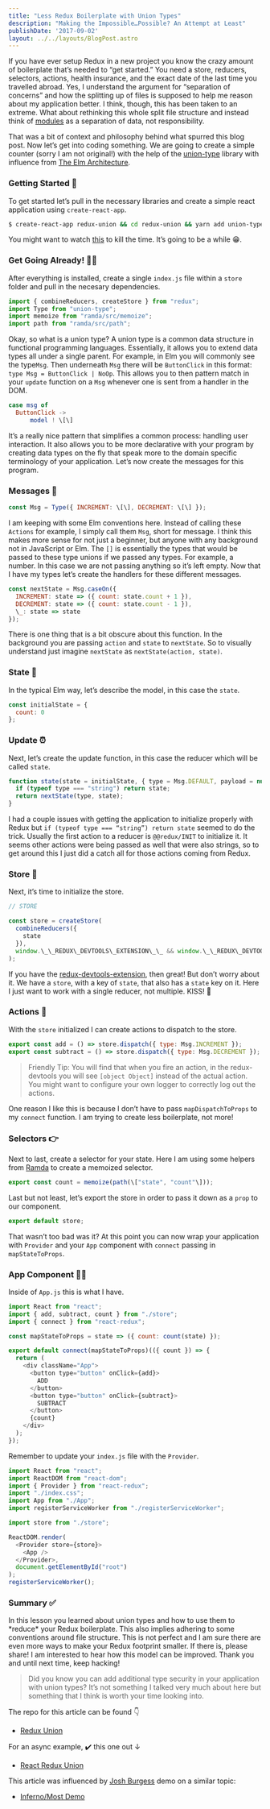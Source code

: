 ```yaml
---
title: "Less Redux Boilerplate with Union Types"
description: "Making the Impossible…Possible? An Attempt at Least"
publishDate: '2017-09-02'
layout: ../../layouts/BlogPost.astro
---
```


If you have ever setup Redux in a new project you know the crazy amount of boilerplate that’s needed to “get started.” You need a store, reducers, selectors, actions, health insurance, and the exact date of the last time you travelled abroad. Yes, I understand the argument for “separation of concerns” and how the splitting up of files is supposed to help me reason about my application better. I think, though, this has been taken to an extreme. What about rethinking this whole split file structure and instead think of [modules](https://www.youtube.com/watch?v=XpDsk374LDE&t=1385s) as a separation of data, not responsibility.

That was a bit of context and philosophy behind what spurred this blog post. Now let’s get into coding something. We are going to create a simple counter (sorry I am not original!) with the help of the [union-type](https://github.com/paldepind/union-type) library with influence from [The Elm Architecture](https://guide.elm-lang.org/architecture/).

### Getting Started 🚀

To get started let’s pull in the necessary libraries and create a simple react application using `create-react-app`.

```bash
$ create-react-app redux-union && cd redux-union && yarn add union-type redux react-redux ramda && yarn start
```

You might want to watch [this](https://www.youtube.com/watch?v=WyMpZTba5Tc&t=213s) to kill the time. It’s going to be a while 😁.

### Get Going Already! 🏃🏻

After everything is installed, create a single `index.js` file within a `store` folder and pull in the necesary dependencies.

```javascript
import { combineReducers, createStore } from "redux";
import Type from "union-type";
import memoize from "ramda/src/memoize";
import path from "ramda/src/path";
```

Okay, so what is a union type? A union type is a common data structure in functional programming languages. Essentially, it allows you to extend data types all under a single parent. For example, in Elm you will commonly see the type`Msg`. Then underneath `Msg` there will be `ButtonClick` in this format: `type Msg = ButtonClick | NoOp`. This allows you to then pattern match in your `update` function on a `Msg` whenever one is sent from a handler in the DOM.

```elm
case msg of
  ButtonClick ->
      model ! \[\]
```

It’s a really nice pattern that simplifies a common process: handling user interaction. It also allows you to be more declarative with your program by creating data types on the fly that speak more to the domain specific terminology of your application. Let’s now create the messages for this program.

### Messages 💬

```javascript
const Msg = Type({ INCREMENT: \[\], DECREMENT: \[\] });
```

I am keeping with some Elm conventions here. Instead of calling these `Actions` for example, I simply call them `Msg`, short for message. I think this makes more sense for not just a beginner, but anyone with any background not in JavaScript or Elm. The `[]` is essentially the types that would be passed to these type unions if we passed any types. For example, a number. In this case we are not passing anything so it’s left empty. Now that I have my types let’s create the handlers for these different messages.

```javascript
const nextState = Msg.caseOn({
  INCREMENT: state => ({ count: state.count + 1 }),
  DECREMENT: state => ({ count: state.count - 1 }),
  \_: state => state
});
```

There is one thing that is a bit obscure about this function. In the background you are passing `action` and `state` to `nextState`. So to visually understand just imagine `nextState` as `nextState(action, state)`.

### State 📱

In the typical Elm way, let’s describe the model, in this case the `state`.

```javascript
const initialState = {
  count: 0
};
```

### Update ⏰

Next, let’s create the update function, in this case the reducer which will be called `state`.

```javascript
function state(state = initialState, { type = Msg.DEFAULT, payload = null }) {
  if (typeof type === "string") return state;
  return nextState(type, state);
}
```

I had a couple issues with getting the application to initialize properly with Redux but `if (typeof type === “string”) return state` seemed to do the trick. Usually the first action to a reducer is `@@redux/INIT` to initialize it. It seems other actions were being passed as well that were also strings, so to get around this I just did a catch all for those actions coming from Redux.

### Store 🏪

Next, it’s time to initialize the store.

```javascript
// STORE

const store = createStore(
  combineReducers({
    state
  }),
  window.\_\_REDUX\_DEVTOOLS\_EXTENSION\_\_ && window.\_\_REDUX\_DEVTOOLS\_EXTENSION\_\_()
);
```

If you have the [redux-devtools-extension](https://github.com/zalmoxisus/redux-devtools-extension), then great! But don’t worry about it. We have a `store`, with a key of `state`, that also has a `state` key on it. Here I just want to work with a single reducer, not multiple. KISS! 💋

### Actions 🤹‍

With the `store` initialized I can create actions to dispatch to the store.

```javascript
export const add = () => store.dispatch({ type: Msg.INCREMENT });
export const subtract = () => store.dispatch({ type: Msg.DECREMENT });
```

> Friendly Tip: You will find that when you fire an action, in the redux-devtools you will see `[object Object]` instead of the actual action. You might want to configure your own logger to correctly log out the actions.

One reason I like this is because I don’t have to pass `mapDispatchToProps` to my `connect` function. I am trying to create less boilerplate, not more!

### Selectors 👉

Next to last, create a selector for your state. Here I am using some helpers from [Ramda](http://ramdajs.com/docs/) to create a memoized selector.

```javascript
export const count = memoize(path(\["state", "count"\]));
```

Last but not least, let’s export the store in order to pass it down as a `prop` to our component.

```javascript
export default store;
```

That wasn’t too bad was it? At this point you can now wrap your application with `Provider` and your `App` component with `connect` passing in `mapStateToProps`.

### App Component 👩‍💻

Inside of `App.js` this is what I have.

```javascript
import React from "react";
import { add, subtract, count } from "./store";
import { connect } from "react-redux";

const mapStateToProps = state => ({ count: count(state) });

export default connect(mapStateToProps)(({ count }) => {
  return (
    <div className="App">
      <button type="button" onClick={add}>
        ADD
      </button>
      <button type="button" onClick={subtract}>
        SUBTRACT
      </button>
      {count}
    </div>
  );
});
```

Remember to update your `index.js` file with the `Provider`.

```javascript
import React from "react";
import ReactDOM from "react-dom";
import { Provider } from "react-redux";
import "./index.css";
import App from "./App";
import registerServiceWorker from "./registerServiceWorker";

import store from "./store";

ReactDOM.render(
  <Provider store={store}>
    <App />
  </Provider>,
  document.getElementById("root")
);
registerServiceWorker();
```

### Summary ✅

In this lesson you learned about union types and how to use them to \*reduce\* your Redux boilerplate. This also implies adhering to some conventions around file structure. This is not perfect and I am sure there are even more ways to make your Redux footprint smaller. If there is, please share! I am interested to hear how this model can be improved. Thank you and until next time, keep hacking!

> Did you know you can add additional type security in your application with union types? It’s not something I talked very much about here but something that I think is worth your time looking into.

The repo for this article can be found 👇

- [Redux Union](https://github.com/arecvlohe/redux-union)

For an async example, ✔️ this one out ↓

- [React Redux Union](https://github.com/arecvlohe/react-redux-union)

This article was influenced by [Josh Burgess](https://medium.com/u/1e1c827af4c4) demo on a similar topic:

- [Inferno/Most Demo](https://github.com/joshburgess/inferno-most-fp-demo)
